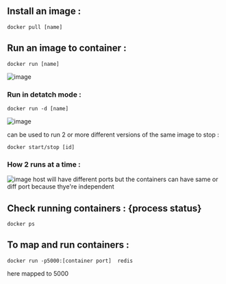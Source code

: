 ## Install an image :
```
docker pull [name]
```

## Run an image to container : 
```
docker run [name]
```
![image](https://github.com/user-attachments/assets/0d76c325-b020-4291-81f6-7d4f0a505198)
### Run in detatch mode : 
```
docker run -d [name] 
```
![image](https://github.com/user-attachments/assets/dafec8ed-690b-4bf2-bc9d-0c3480171f2a)

can be used to run 2 or more different versions of the same image
to stop : 
```
docker start/stop [id]
```

### How 2 runs at a time : 
![image](https://github.com/user-attachments/assets/6c251a27-d548-4c15-8615-2a4a6f97c0ff)
host will have different ports but the containers can have same or diff port because thye're independent  

## Check running containers : {process status}
```
docker ps  
```

## To map and run containers : 
```
docker run -p5000:[container port]  redis 
```
here mapped to 5000 

